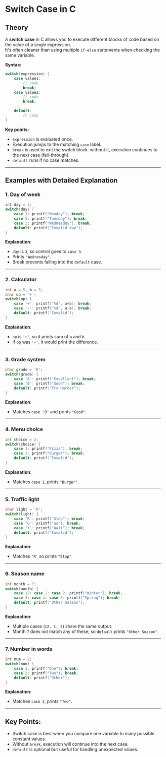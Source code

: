 # Switch Case in C 

## Theory

A **switch case** in C allows you to execute different blocks of code
based on the value of a single expression.\
It's often cleaner than using multiple `if-else` statements when
checking the same variable.

**Syntax:**

``` c
switch(expression) {
    case value1:
        // code
        break;
    case value2:
        // code
        break;
    ...
    default:
        // code
}
```

**Key points:**
- `expression` is evaluated once.
- Execution jumps to the matching `case` label.
- `break` is used to exit the switch block. without it, execution continues to the next case (fall-through).
- `default` runs if no case matches.

------------------------------------------------------------------------

## Examples with Detailed Explanation

### 1. Day of week

``` c
int day = 3;
switch(day) {
    case 1: printf("Monday"); break;
    case 2: printf("Tuesday"); break;
    case 3: printf("Wednesday"); break;
    default: printf("Invalid day");
}
```

**Explanation:** 
- `day` is `3`, so control goes to `case 3`. 
- Prints `"Wednesday"`. 
- Break prevents falling into the `default` case.

------------------------------------------------------------------------

### 2. Calculator

``` c
int a = 5, b = 3;
char op = '+';
switch(op) {
    case '+': printf("%d", a+b); break;
    case '-': printf("%d", a-b); break;
    default: printf("Invalid");
}
```

**Explanation:** 
- `op` is `'+'`, so it prints sum of `a` and `b`. 
- If `op` was `'-'`, it would print the difference.

------------------------------------------------------------------------

### 3. Grade system

``` c
char grade = 'B';
switch(grade) {
    case 'A': printf("Excellent"); break;
    case 'B': printf("Good"); break;
    default: printf("Try Harder");
}
```

**Explanation:** 
- Matches `case 'B'` and prints `"Good"`.

------------------------------------------------------------------------

### 4. Menu choice

``` c
int choice = 2;
switch(choice) {
    case 1: printf("Pizza"); break;
    case 2: printf("Burger"); break;
    default: printf("Invalid");
}
```

**Explanation:** 
- Matches `case 2`, prints `"Burger"`.

------------------------------------------------------------------------

### 5. Traffic light

``` c
char light = 'R';
switch(light) {
    case 'R': printf("Stop"); break;
    case 'G': printf("Go"); break;
    case 'Y': printf("Wait"); break;
    default: printf("Invalid");
}
```

**Explanation:** 
- Matches `'R'` so prints `"Stop"`.

------------------------------------------------------------------------

### 6. Season name

``` c
int month = 7;
switch(month) {
    case 12: case 1: case 2: printf("Winter"); break;
    case 3: case 4: case 5: printf("Spring"); break;
    default: printf("Other Season");
}
```

**Explanation:** 
- Multiple cases (`12, 1, 2`) share the same output. 
- Month `7` does not match any of these, so `default` prints
`"Other Season"`.

------------------------------------------------------------------------

### 7. Number in words

``` c
int num = 2;
switch(num) {
    case 1: printf("One"); break;
    case 2: printf("Two"); break;
    default: printf("Other");
}
```

**Explanation:** 
- Matches `case 2`, prints `"Two"`.

------------------------------------------------------------------------

## Key Points:

-   Switch case is best when you compare one variable to many possible
    constant values.
-   Without `break`, execution will continue into the next case.
-   `default` is optional but useful for handling unexpected values.
